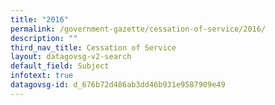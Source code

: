 ```yaml
---
title: "2016"
permalink: /government-gazette/cessation-of-service/2016/
description: ""
third_nav_title: Cessation of Service
layout: datagovsg-v2-search
default_field: Subject
infotext: true
datagovsg-id: d_676b72d486ab3dd46b931e9587909e49
---
```

